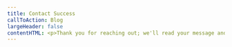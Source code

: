 ```yaml
---
title: Contact Success
callToAction: Blog
largeHeader: false
contentHTML: <p>Thank you for reaching out; we'll read your message and be in contact as soon as possible.</p>
---
```

